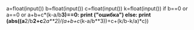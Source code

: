 a=float(input())
b=float(input())
c=float(input())
k=float(input())
if b==0 or a==0 or a+b+c*(k-a/b**3)==0:
    print ("ошибка")
else:
    print (abs((a**2/b**2+c**2*a**2)/(a+b+c*(k-a/b**3))+c+(k/b-k/a)*c))
